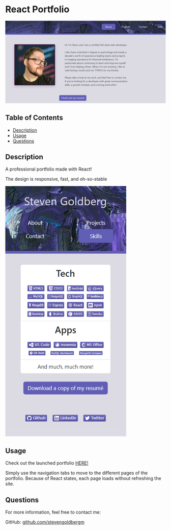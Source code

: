 
  # React Portfolio
![About Me Page](src/Assets/imgs/portfolio01.png)
  

  ## Table of Contents
  * [Description](#description)
  * [Usage](#usage)
  * [Questions](#questions)

  ## Description

  A professional portfolio made with React!

  The design is responsive, fast, and oh-so-stable

  ![Mobile view of Skills page](src/Assets/imgs/portfolio02.png)

  
    
  ## Usage
  Check out the launched portfolio [HERE!](https://stevengoldbergm.github.io/react-portfolio/)

  Simply use the navigation tabs to move to the different pages of the portfolio. Because of React states, each page loads without refreshing the site.

  ## Questions

  For more information, feel free to contact me:

  GitHub: [github.com/stevengoldbergm](https://github.com/stevengoldbergm)
  